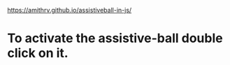 https://amithrv.github.io/assistiveball-in-js/

# To activate the assistive-ball double click on it.
